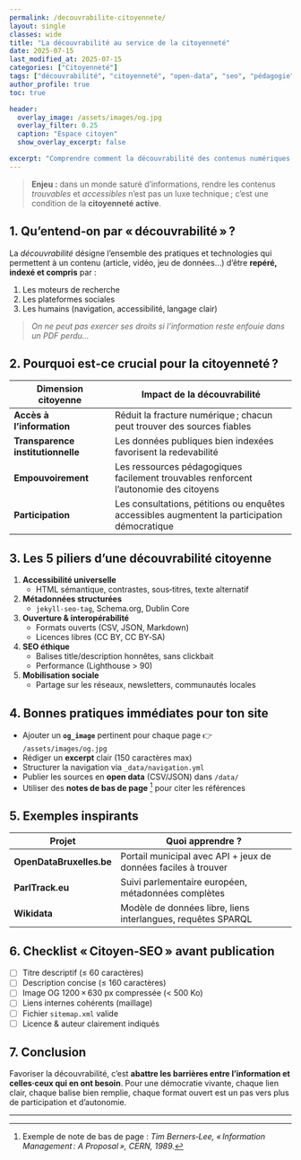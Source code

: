 ```yaml
---
permalink: /decouvrabilite-citoyennete/
layout: single
classes: wide
title: "La découvrabilité au service de la citoyenneté"
date: 2025-07-15
last_modified_at: 2025-07-15
categories: ["Citoyenneté"]
tags: ["découvrabilité", "citoyenneté", "open-data", "seo", "pédagogie"]
author_profile: true
toc: true

header:
  overlay_image: /assets/images/og.jpg
  overlay_filter: 0.25
  caption: "Espace citoyen"
  show_overlay_excerpt: false

excerpt: "Comprendre comment la découvrabilité des contenus numériques renforce la participation citoyenne, l’accès à l’information et l’empouvoirement collectif."
---
```


> **Enjeu :** dans un monde saturé d’informations, rendre les contenus *trouvables* et *accessibles* n’est pas un luxe technique ; c’est une condition de la **citoyenneté active**.

## 1. Qu’entend‑on par « découvrabilité » ?

La *découvrabilité* désigne l’ensemble des pratiques et technologies qui permettent à un contenu (article, vidéo, jeu de données…) d’être **repéré, indexé et compris** par :

1. Les moteurs de recherche  
2. Les plateformes sociales  
3. Les humains (navigation, accessibilité, langage clair)

> *On ne peut pas exercer ses droits si l’information reste enfouie dans un PDF perdu…*

## 2. Pourquoi est‑ce crucial pour la citoyenneté ?

| Dimension citoyenne | Impact de la découvrabilité |
|---------------------|-----------------------------|
| **Accès à l’information** | Réduit la fracture numérique ; chacun peut trouver des sources fiables |
| **Transparence institutionnelle** | Les données publiques bien indexées favorisent la redevabilité |
| **Empouvoirement** | Les ressources pédagogiques facilement trouvables renforcent l’autonomie des citoyens |
| **Participation** | Les consultations, pétitions ou enquêtes accessibles augmentent la participation démocratique |

## 3. Les 5 piliers d’une découvrabilité citoyenne

1. **Accessibilité universelle**  
   - HTML sémantique, contrastes, sous‑titres, texte alternatif  
2. **Métadonnées structurées**  
   - `jekyll-seo-tag`, Schema.org, Dublin Core  
3. **Ouverture & interopérabilité**  
   - Formats ouverts (CSV, JSON, Markdown)  
   - Licences libres (CC BY, CC BY‑SA)  
4. **SEO éthique**  
   - Balises title/description honnêtes, sans clickbait  
   - Performance (Lighthouse > 90)  
5. **Mobilisation sociale**  
   - Partage sur les réseaux, newsletters, communautés locales

## 4. Bonnes pratiques immédiates pour ton site

- Ajouter un **`og_image`** pertinent pour chaque page 👉 `/assets/images/og.jpg`  
- Rédiger un **excerpt** clair (150 caractères max)  
- Structurer la navigation via `_data/navigation.yml`  
- Publier les sources en **open data** (CSV/JSON) dans `/data/`  
- Utiliser des **notes de bas de page** [^1] pour citer les références

## 5. Exemples inspirants

| Projet | Quoi apprendre ? |
|--------|------------------|
| **OpenDataBruxelles.be** | Portail municipal avec API + jeux de données faciles à trouver |
| **ParlTrack.eu** | Suivi parlementaire européen, métadonnées complètes |
| **Wikidata** | Modèle de données libre, liens interlangues, requêtes SPARQL |

## 6. Checklist « Citoyen‑SEO » avant publication

- [ ] Titre descriptif (≤ 60 caractères)  
- [ ] Description concise (≤ 160 caractères)  
- [ ] Image OG 1200 × 630 px compressée (< 500 Ko)  
- [ ] Liens internes cohérents (maillage)  
- [ ] Fichier `sitemap.xml` valide  
- [ ] Licence & auteur clairement indiqués

## 7. Conclusion

Favoriser la découvrabilité, c’est **abattre les barrières entre l’information et celles·ceux qui en ont besoin**. Pour une démocratie vivante, chaque lien clair, chaque balise bien remplie, chaque format ouvert est un pas vers plus de participation et d’autonomie.

---

[^1]: Exemple de note de bas de page : *Tim Berners‑Lee, « Information Management : A Proposal », CERN, 1989.*

